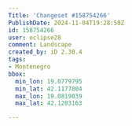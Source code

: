 ```yaml
---
Title: 'Changeset #158754266'
PublishDate: 2024-11-04T19:28:50Z
id: 158754266
user: eclipse28
comment: Landscape
created_by: iD 2.30.4
tags:
- Montenegro
bbox:
  min_lon: 19.0779795
  min_lat: 42.1177804
  max_lon: 19.0819039
  max_lat: 42.1203163

---
```

